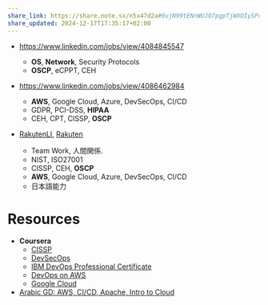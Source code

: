 ```yaml
---
share_link: https://share.note.sx/n5x47d2a#9ujN99tENnWUJO7pgpTjWXOIySPceqLpuodsZWJzekk
share_updated: 2024-12-17T17:35:17+02:00
---
```

- https://www.linkedin.com/jobs/view/4084845547
	- **OS**, **Network**, Security Protocols
	- **OSCP**, eCPPT, CEH
 
- https://www.linkedin.com/jobs/view/4086462984
	- **AWS**, Google Cloud, Azure, DevSecOps, CI/CD
	- GDPR, PCI-DSS, **HIPAA**
	- CEH, CPT, CISSP, **OSCP**

- [RakutenLI](https://www.linkedin.com/jobs/view/4083818639), [Rakuten](https://rakuten.wd1.myworkdayjobs.com/ja-JP/RakutenInc/job/Tokyo-Japan/Security-Engineer--Product-Security-Section---Cyber-Security-Defense-Department--CSDD-_1024229)
	- Team Work, 人間関係.
	- NIST, ISO27001
	- CISSP, CEH, **OSCP**
	- **AWS**, Google Cloud, Azure, DevSecOps, CI/CD
	- 日本語能力


# Resources
- **Coursera**
	- [CISSP](https://www.coursera.org/specializations/packt-cissp-certified-information-systems-security-professional-2024)
	- [DevSecOps](https://www.coursera.org/learn/introduction-to-devsecops)
	- [IBM DevOps Professional Certificate](https://www.coursera.org/professional-certificates/devops-and-software-engineering)
	- [DevOps on AWS](https://www.coursera.org/specializations/aws-devops)
	- [Google Cloud](https://www.coursera.org/learn/google-cloud-devops-fundamentals)
- [Arabic GD: AWS, CI/CD, Apache, Intro to Cloud](https://drive.google.com/drive/u/0/folders/1LKzcjOYY0GEMWD3LNREYsMuF0ZBA13IQ)
